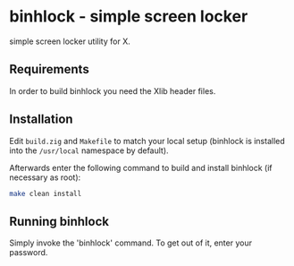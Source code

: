 # binhlock - simple screen locker

simple screen locker utility for X.

## Requirements

In order to build binhlock you need the Xlib header files.

## Installation

Edit `build.zig` and `Makefile` to match your local setup (binhlock is installed into
the `/usr/local` namespace by default).

Afterwards enter the following command to build and install binhlock
(if necessary as root):

```sh
make clean install
```

## Running binhlock

Simply invoke the 'binhlock' command. To get out of it, enter your password.
